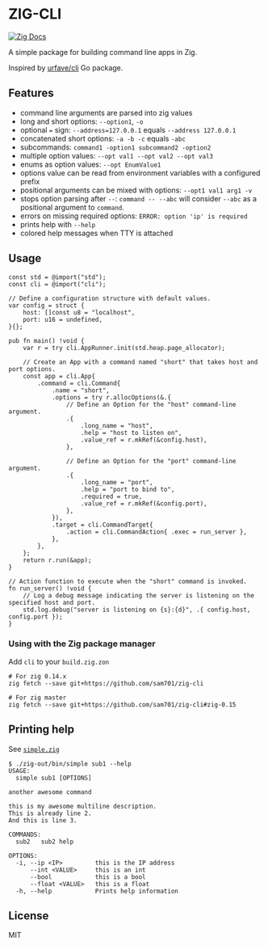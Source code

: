 # ZIG-CLI
[![Zig Docs](https://img.shields.io/badge/docs-zig-%23f7a41d)](https://sam701.github.io/zig-cli)


A simple package for building command line apps in Zig.

Inspired by [urfave/cli](https://github.com/urfave/cli) Go package.

## Features
* command line arguments are parsed into zig values
* long and short options: `--option1`, `-o`
* optional `=` sign: `--address=127.0.0.1` equals `--address 127.0.0.1`
* concatenated short options: `-a -b -c` equals `-abc`
* subcommands: `command1 -option1 subcommand2 -option2`
* multiple option values: `--opt val1 --opt val2 --opt val3`
* enums as option values: `--opt EnumValue1`
* options value can be read from environment variables with a configured prefix
* positional arguments can be mixed with options: `--opt1 val1 arg1 -v`
* stops option parsing after `--`: `command -- --abc` will consider `--abc` as a positional argument to `command`.
* errors on missing required options: `ERROR: option 'ip' is required`
* prints help with `--help`
* colored help messages when TTY is attached

## Usage
```zig
const std = @import("std");
const cli = @import("cli");

// Define a configuration structure with default values.
var config = struct {
    host: []const u8 = "localhost",
    port: u16 = undefined,
}{};

pub fn main() !void {
    var r = try cli.AppRunner.init(std.heap.page_allocator);

    // Create an App with a command named "short" that takes host and port options.
    const app = cli.App{
        .command = cli.Command{
            .name = "short",
            .options = try r.allocOptions(&.{
                // Define an Option for the "host" command-line argument.
                .{
                    .long_name = "host",
                    .help = "host to listen on",
                    .value_ref = r.mkRef(&config.host),
                },

                // Define an Option for the "port" command-line argument.
                .{
                    .long_name = "port",
                    .help = "port to bind to",
                    .required = true,
                    .value_ref = r.mkRef(&config.port),
                },
            }),
            .target = cli.CommandTarget{
                .action = cli.CommandAction{ .exec = run_server },
            },
        },
    };
    return r.run(&app);
}

// Action function to execute when the "short" command is invoked.
fn run_server() !void {
    // Log a debug message indicating the server is listening on the specified host and port.
    std.log.debug("server is listening on {s}:{d}", .{ config.host, config.port });
}
```

### Using with the Zig package manager
Add `cli` to your `build.zig.zon`
```
# For zig 0.14.x
zig fetch --save git+https://github.com/sam701/zig-cli

# For zig master
zig fetch --save git+https://github.com/sam701/zig-cli#zig-0.15
```

## Printing help
See [`simple.zig`](./examples/simple.zig)

```
$ ./zig-out/bin/simple sub1 --help
USAGE:
  simple sub1 [OPTIONS]

another awesome command

this is my awesome multiline description.
This is already line 2.
And this is line 3.

COMMANDS:
  sub2   sub2 help

OPTIONS:
  -i, --ip <IP>         this is the IP address
      --int <VALUE>     this is an int
      --bool            this is a bool
      --float <VALUE>   this is a float
  -h, --help            Prints help information
```

## License
MIT
